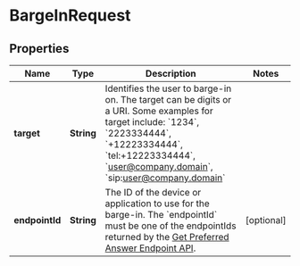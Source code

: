 <!--  Copyright 2025 Cisco Systems Inc.

Permission is hereby granted, free of charge, to any person obtaining a copy
of this software and associated documentation files (the "Software"), to deal
in the Software without restriction, including without limitation the rights
to use, copy, modify, merge, publish, distribute, sublicense, and/or sell
copies of the Software, and to permit persons to whom the Software is
furnished to do so, subject to the following conditions:

The above copyright notice and this permission notice shall be included in
all copies or substantial portions of the Software.

THE SOFTWARE IS PROVIDED "AS IS", WITHOUT WARRANTY OF ANY KIND, EXPRESS OR
IMPLIED, INCLUDING BUT NOT LIMITED TO THE WARRANTIES OF MERCHANTABILITY,
FITNESS FOR A PARTICULAR PURPOSE AND NONINFRINGEMENT. IN NO EVENT SHALL THE
AUTHORS OR COPYRIGHT HOLDERS BE LIABLE FOR ANY CLAIM, DAMAGES OR OTHER
LIABILITY, WHETHER IN AN ACTION OF CONTRACT, TORT OR OTHERWISE, ARISING FROM,
OUT OF OR IN CONNECTION WITH THE SOFTWARE OR THE USE OR OTHER DEALINGS IN
THE SOFTWARE.-->


# BargeInRequest


## Properties

| Name | Type | Description | Notes |
|------------ | ------------- | ------------- | -------------|
|**target** | **String** | Identifies the user to barge-in on. The target can be digits or a URI. Some examples for target include: &#x60;1234&#x60;, &#x60;2223334444&#x60;, &#x60;+12223334444&#x60;, &#x60;tel:+12223334444&#x60;, &#x60;user@company.domain&#x60;, &#x60;sip:user@company.domain&#x60; |  |
|**endpointId** | **String** | The ID of the device or application to use for the barge-in. The &#x60;endpointId&#x60; must be one of the endpointIds returned by the [Get Preferred Answer Endpoint API](/docs/api/v1/user-call-settings/get-preferred-answer-endpoint). |  [optional] |



